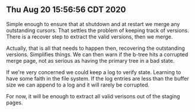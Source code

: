 ## Thu Aug 20 15:56:56 CDT 2020

Simple enough to ensure that at shutdown and at restart we merge any outstanding
cursors. That settles the problem of keeping track of versions. There is a
recover step to extract the valid versions, then we merge.

Actually, that is all that needs to happen then, recovering the outstanding
versions. Simplifies things. We can then warn if the b-tree hits a corrupted
merge page, not as serious as having the primary tree in a bad state.

If we're very concerned we could keep a log to verify state. Learning to have
some faith in the file system. If the log entries are less than the buffer size
we can append to a log and it will rarely be corrupted.

For now, it will be enough to extract all valid verisons out of the staging
pages.
